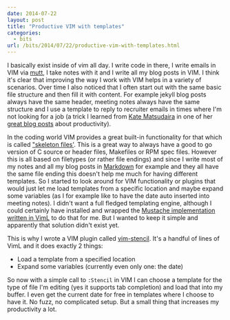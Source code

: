```yaml
---
date: 2014-07-22
layout: post
title: "Productive VIM with templates"
categories:
  - bits
url: /bits/2014/07/22/productive-vim-with-templates.html
---
```


I basically exist inside of vim all day. I write code in there, I write emails
in VIM via [mutt][mutt], I take notes with it and I write all my blog posts in
VIM. I think it's clear that improving the way I work with VIM helps in a
variety of scenarios. Over time I also noticed that I often start out with the
same basic file structure and then fill it with content. For example jekyll
blog posts always have the same header, meeting notes always have the same
structure and I use a template to reply to recruiter emails in times where I'm
not looking for a job (a trick I learned from [Kate Matsudaira][katemats] in
one of her [great blog posts][people-are-lazy] about productivity).

In the coding world VIM provides a great built-in functionality for that which
is called ["skeleton files'][skeleton]. This is a great way to always have a
good to go version of C source or header files, Makefiles or RPM spec files.
However this is all based on filetypes (or rather file endings) and since I
write most of my notes and all my blog posts in [Markdown][markdown] for
example and they all have the same file ending this doesn't help me much for
having different templates. So I started to look around for VIM functionality
or plugins that would just let me load templates from a specific location and
maybe expand some variables (as I for example like to have the date auto
inserted into meeting notes). I didn't want a full fledged templating engine,
although I could certainly have installed and wrapped the [Mustache
implementation written in VimL][vmustache] to do that for me. But I wanted to
keep it simple and apparently that solution didn't exist yet.

This is why I wrote a VIM plugin called [vim-stencil][vim-stencil]. It's a
handful of lines of VimL and it does exactly 2 things:

- Load a template from a specified location
- Expand some variables (currently even only one: the date)

So now with a simple call to `:Stencil` in VIM I can choose a template for the
type of file I'm editing (yes it supports tab completion) and load that into
my buffer. I even get the current date for free in templates where I choose to
have it. No fuzz, no complicated setup. But a small thing that increases my
productivity a lot.


[mutt]: http://www.mutt.org
[vim-stencil]: https://github.com/mrtazz/vim-stencil
[people-are-lazy]: http://katemats.com/people-are-lazy/
[katemats]: https://twitter.com/katemats
[skeleton]: http://vimdoc.sourceforge.net/htmldoc/autocmd.html#skeleton
[markdown]: http://daringfireball.net/projects/markdown/
[vmustache]: https://github.com/tobyS/vmustache
